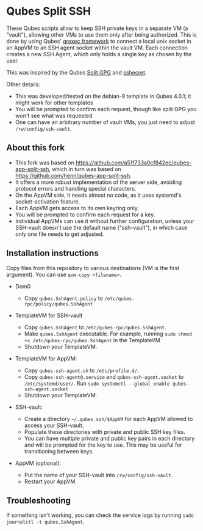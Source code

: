 # Qubes Split SSH

These Qubes scripts allow to keep SSH private keys in a separate VM (a "vault"), allowing other VMs to use them only after being authorized. This
is done by using Qubes' [qrexec framework](https://www.qubes-os.org/doc/qrexec2/) to connect a local unix socket in an AppVM to an SSH agent socket within the vault VM. Each connection creates a new SSH Agent, which only holds a single key as chosen by the user.

This was inspired by the Qubes [Split GPG](https://www.qubes-os.org/doc/split-gpg/) and [sshecret](https://github.com/thcipriani/sshecret).

Other details:
- This was developed/tested on the debian-9 template in Qubes 4.0.1; it might work for other templates
- You will be prompted to confirm each request, though like split GPG you won't see what was requested
- One can have an arbitrary number of vault VMs, you just need to adjust `/rw/config/ssh-vault`.

## About this fork

- This fork was based on https://github.com/a51f733a0cf842ec/qubes-app-split-ssh, which in turn was based on https://github.com/henn/qubes-app-split-ssh.
- It offers a more robust implementation of the server side, avoiding protocol errors and handling special characters.
- On the AppVM side, it needs almost no code, as it uses systemd's socket-activation feature.
- Each AppVM gets access to its own keyring only.
- You will be prompted to confirm each request for a key.
- Individual AppVMs can use it without further configuration, unless your SSH-vault doesn't use the default name ("ssh-vault"), in which case only one file needs to get adjusted.

## Installation instructions

Copy files from this repository to various destinations (VM is the first argument). You can use `qvm-copy <filename>`.

- Dom0

  * Copy `qubes.SshAgent.policy` to `/etc/qubes-rpc/policy/qubes.SshAgent`

- TemplateVM for SSH-vault

  * Copy `qubes.SshAgent` to `/etc/qubes-rpc/qubes.SshAgent`.
  * Make `qubes.SshAgent` executable. For example, running `sudo chmod +x /etc/qubes-rpc/qubes.SshAgent` in the TemplateVM
  * Shutdown your TemplateVM.

- TemplateVM for AppVM:

  * Copy `qubes-ssh-agent.sh` to `/etc/profile.d/`.
  * Copy `qubes-ssh-agent@.service` and `qubes-ssh-agent.socket` to `/etc/systemd/user/`. Run `sudo systemctl --global enable qubes-ssh-agent.socket`
  * Shutdown your TemplateVM.

- SSH-vault:

  * Create a directory `~/.qubes_ssh/$AppVM` for each AppVM allowed to access your SSH-vault.
  * Populate these directories with private and public SSH key files.
  * You can have multiple private and public key pairs in each directory and will be prompted for the key to use. This may be useful for transitioning between keys.

- AppVM (optional):

  * Put the name of your SSH-vault into `/rw/config/ssh-vault`.
  * Restart your AppVM.

## Troubleshooting

If something isn't working, you can check the service logs by running `sudo journalctl -t qubes.SshAgent`.
